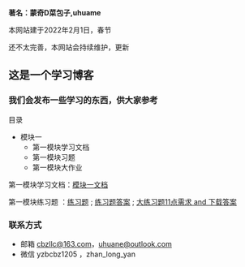 **著名：蒙奇D菜包子,uhuame**

本网站建于2022年2月1日，春节

还不太完善，本网站会持续维护，更新

## 这是一个学习博客

### 我们会发布一些学习的东西，供大家参考


目录

- 模块一
   - 第一模块学习文档
   - 第一模块习题
   - 第一模块大作业


第一模块学习文档：<a href="https://mqdcbz.github.io/study_python/2022/01/31/第一模块笔记.html">模块一文档</a>
  
第一模块练习题 ：<a href="https://mqdcbz.github.io/study_python/2022/01/31/模块一练习题.html">练习题</a> ; <a href="https://mqdcbz.github.io/study_python/2022/01/31/模块一练习题答案.html">练习题答案</a> ; <a href="https://mqdcbz.github.io/study_python/2022/01/31/11点需求.html">大练习题11点需求 and 下载答案</a>


### 联系方式

 - 邮箱 cbzllc@163.com，uhuane@outlook.com
 - 微信 yzbcbz1205 ，zhan_long_yan
